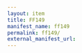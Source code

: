 ```yaml
---
layout: item
title: FF149
manifest_name: ff149
permalink: ff149/
external_manifest_url: 
---
```

<!-- Add an essay or interpretive material below this line,
using HTML or markdown.  Do not modify this file above this line -->
